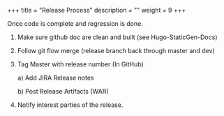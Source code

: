 +++
title = "Release Process"
description = ""
weight = 9
+++

Once code is complete and regression is done.

1. Make sure github doc are clean and built (see Hugo-StaticGen-Docs)

2. Follow git flow merge (release branch back through master and dev)

3. Tag Master with release number (In GitHub)

	a) Add JIRA Release notes

	b) Post Release Artifacts (WAR)

4. Notify interest parties of the release.





